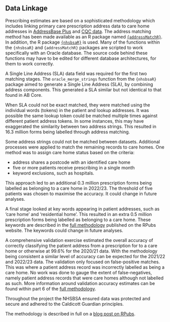 ## Data Linkage

Prescribing estimates are based on a sophisticated methodology which includes linking primary care prescription address data to care home addresses in [AddressBase Plus](https://www.ordnancesurvey.co.uk/business-government/products/addressbase) and [CQC data](https://anypoint.mulesoft.com/exchange/portals/care-quality-commission-5/4d36bd23-127d-4acf-8903-ba292ea615d4/cqc-syndication-1/). The address matching method has been made available as an R package named [<code>{<u>addressMatchR</u>}</code>](https://github.com/nhsbsa-data-analytics/addressMatchR). In addition, the R package [<code>{<u>nhsbsaR</u>}</code>](https://github.com/nhsbsa-data-analytics/nhsbsaR) is used. Many of the functions within the <code>{nhsbsaR}</code> and <code>{addressMatchR}</code> packages are scripted to work specifically with an Oracle database. The source code behind these functions may have to be edited for different database architectures, for them to work correctly.

A Single Line Address (SLA) data field was required for the first two matching stages. The <code>oracle_merge_strings</code> function from the <code>{nhsbsaR}</code> package aimed to generate a Single Line Address (SLA), by combining address components. This generated a SLA similar but not identical to that found in AB Core.

When SLA could not be exact matched, they were matched using the individual words (tokens) in the patient and lookup addresses. It was possible the same lookup token could be matched multiple times against different patient address tokens. In some instances, this may have exaggerated the similarity between two address strings. This resulted in 16.3 million forms being labelled through address matching.

Some address strings could not be matched between datasets. Additional processes were applied to match the remaining records to care homes. One method was to assign care home status based on the criteria:

*	address shares a postcode with an identified care home
*	five or more patients receive prescribing in a single month
*	keyword exclusions, such as hospitals.

This approach led to an additional 0.3 million prescription forms being labelled as belonging to a care home in 2022/23. The threshold of five patients was chosen to maximise the accuracy. It could change in future analyses.

A final stage looked at key words appearing in patient addresses, such as ‘care home’ and ‘residential home’. This resulted in an extra 0.5 million prescription forms being labelled as belonging to a care home. These keywords are described in the [full methodology](https://rpubs.com/nhsbsa-data-analytics/methodology) published on the RPubs website. The keywords could change in future analyses.

A comprehensive validation exercise estimated the overall accuracy of correctly classifying the patient address from a prescription for to a care home or otherwise at 99.6% for the 2020/21 data. With the methodology being consistent a similar level of accuracy can be expected for the 2021/22 and 2022/23 data. The validation only focused on false-positive matches. This was where a patient address record was incorrectly labelled as being a care home. No work was done to gauge the extent of false-negatives, namely patient address records that were care homes although not labelled as such. More information around validation accuracy estimates can be found within part 6 of the [full methodology](https://rpubs.com/nhsbsa-data-analytics/methodology).

Throughout the project the NHSBSA ensured data was protected and secure and adhered to the Caldicott Guardian principles.

The methodology is described in full on a [blog post on RPubs](https://rpubs.com/nhsbsa-data-analytics/methodology).
